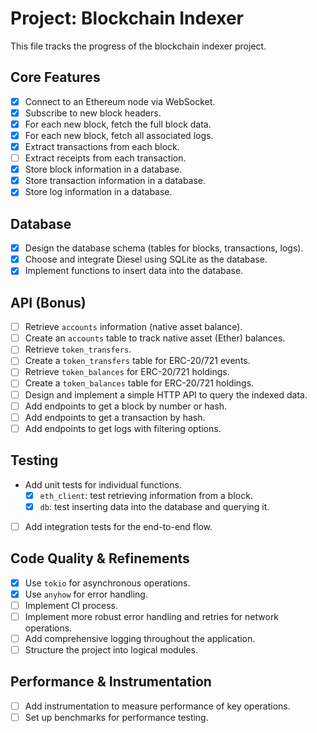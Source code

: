 # Project: Blockchain Indexer

This file tracks the progress of the blockchain indexer project.

## Core Features

- [x] Connect to an Ethereum node via WebSocket.
- [x] Subscribe to new block headers.
- [x] For each new block, fetch the full block data.
- [x] For each new block, fetch all associated logs.
- [x] Extract transactions from each block.
- [ ] Extract receipts from each transaction.
- [x] Store block information in a database.
- [x] Store transaction information in a database.
- [x] Store log information in a database.

## Database

- [x] Design the database schema (tables for blocks, transactions, logs).
- [x] Choose and integrate Diesel using SQLite as the database.
- [x] Implement functions to insert data into the database.

## API (Bonus)

- [ ] Retrieve `accounts` information (native asset balance).
- [ ] Create an `accounts` table to track native asset (Ether) balances.
- [ ] Retrieve `token_transfers`.
- [ ] Create a `token_transfers` table for ERC-20/721 events.
- [ ] Retrieve `token_balances` for ERC-20/721 holdings.
- [ ] Create a `token_balances` table for ERC-20/721 holdings.
- [ ] Design and implement a simple HTTP API to query the indexed data.
- [ ] Add endpoints to get a block by number or hash.
- [ ] Add endpoints to get a transaction by hash.
- [ ] Add endpoints to get logs with filtering options.

## Testing

- Add unit tests for individual functions.
  - [x] `eth_client`: test retrieving information from a block.
  - [x] `db`: test inserting data into the database and querying it.
- [ ] Add integration tests for the end-to-end flow.

## Code Quality & Refinements

- [x] Use `tokio` for asynchronous operations.
- [x] Use `anyhow` for error handling.
- [ ] Implement CI process.
- [ ] Implement more robust error handling and retries for network operations.
- [ ] Add comprehensive logging throughout the application.
- [ ] Structure the project into logical modules.

## Performance & Instrumentation

- [ ] Add instrumentation to measure performance of key operations.
- [ ] Set up benchmarks for performance testing.
